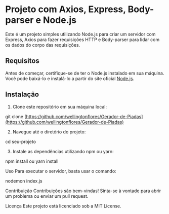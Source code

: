 # Projeto com Axios, Express, Body-parser e Node.js

Este é um projeto simples utilizando Node.js para criar um servidor com Express, Axios para fazer requisições HTTP e Body-parser para lidar com os dados do corpo das requisições.

## Requisitos

Antes de começar, certifique-se de ter o Node.js instalado em sua máquina. Você pode baixá-lo e instalá-lo a partir do site oficial [Node.js](https://nodejs.org/).

## Instalação

1. Clone este repositório em sua máquina local:

git clone [https://github.com/wellingtonflores/Gerador-de-Piadas](https://github.com/wellingtonflores/Gerador-de-Piadas)

2. Navegue até o diretório do projeto:

cd seu-projeto

3. Instale as dependências utilizando npm ou yarn:

npm install
 ou
yarn install

Uso
Para executar o servidor, basta usar o comando:

nodemon index.js

Contribuição
Contribuições são bem-vindas! Sinta-se à vontade para abrir um problema ou enviar um pull request.

Licença
Este projeto está licenciado sob a MIT License.
